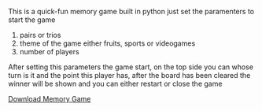This is a quick-fun memory game built in python just set the paramenters to start the game
1. pairs or trios
2. theme of the game either fruits, sports or videogames 
3. number of players 

After setting this parameters the game start, on the top side you can whose turn is it and the point this player has, after the board has been cleared the winner will be shown and you can either restart or close the game


[Download Memory Game](https://raw.githubusercontent.com/JulianPiedra/Memory-Game/main/files/memory_game.zip)

